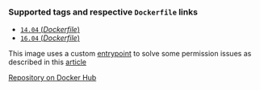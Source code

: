 ### Supported tags and respective `Dockerfile` links

-	[`14.04` (*Dockerfile*)](https://github.com/igeolise/docker-ubuntu/blob/master/Dockerfile1404)
-	[`16.04` (*Dockerfile*)](https://github.com/igeolise/docker-ubuntu/blob/master/Dockerfile1604)

This image uses a custom [entrypoint](https://github.com/igeolise/docker-ubuntu/blob/master/entrypoint.sh) to solve some permission issues as described in this [article](https://denibertovic.com/posts/handling-permissions-with-docker-volumes)

[Repository on Docker Hub](https://hub.docker.com/r/igeolise/ubuntu)
